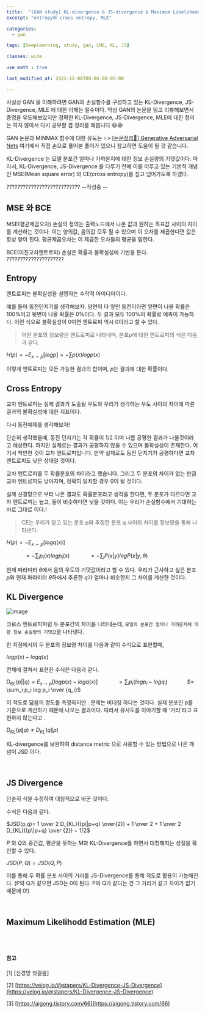 ```yaml
---
title:  "[GAN study] KL-divergence & JS-divergence & Maximum Likelihood Estimation와 개념정리"
excerpt: "entropy와 cross entropy, MLE"

categories:
  - gan

tags: [Deeplearning, study, gan, LME, KL, JS]

classes: wide

use_math : true

last_modified_at: 2021-12-08T08:06:00-05:00

---
```


사실상 GAN 을 이해하려면 GAN의 손실함수를 구성하고 있는 KL-Divergence, JS-Divergence, MLE 에 대한 이해는 필수이다. 막상 GAN의 논문을 읽고 리뷰해보면서 증명을 유도해보았지만 정확한 KL-Divergence, JS-Divergence, MLE에 
대한 정리는 하지 않아서 다시 공부할 겸 정리를 해봅니다 😆😆

GAN 논문과 MINMAX 함수에 대한 유도는 => [[논문정리📃] Generative Adversarial Nets](https://chaelin0722.github.io/paperreview/generative_adversarial_nets/) 여기에서 직접 손으로 풀어본 풀이가 있으니 참고하면 도움이 될 것 같습니다.


KL-Divergence 는 모델 분포간 얼마나 가까운지에 대한 정보 손실량의 기댓값이다. 따라서, 
KL-Divergence, JS-Divergence 를 다루기 전에 이를 이루고 있는 기본적 개념인 MSE(Mean square error) 와 CE(cross entropy)를 짚고 넘어가도록 하겠다. 


??????????????????????????? --작성중 --
## MSE 와 BCE

MSE(평균제곱오차) 손실의 정의는 출력노드에서 나온 값과 원하는 목표값 사이의 차이를 계산하는 것이다. 이는 양의값, 음의값 모두 될 수 있으며 이 오차를 제곱한다면 값은 항상 양이 된다. 평균제곱오차는 이 제곱한 오차들의 평균을 말한다. 

BCE(이진교차엔트로피) 손실은 확률과 불확실성에 기반을 둔다. 
?????????????????????

## Entropy

엔트로피는 불확실성을 설명하는 수학적 아이디어이다. 

예를 들어 동전던지기를 생각해보자. 양면이 다 앞인 동전이라면 앞면이 나올 확률은 100%이고 뒷면이 나올 확률은 0%이다. 두 결과 모두 100%의 확률로 예측이 가능하다. 이런 식으로 불확실성이 0이면 엔트로피 역시 0이라고 할 수 있다.

> 어떤 분포의 정보량은 엔트로피로 나타내며, 분포p에 대한 엔트로피의 식은 다음과 같다. 

$H(p) = -E_{x\sim p}[logp]=-\sum p(x)log p(x)$

이렇게 엔트로피는 모든 가능한 결과의 합이며, $p$는 결과에 대한 확률이다. 


## Cross Entropy

교차 엔트로피는 실제 결과가 도출될 우도와 우리가 생각하는 우도 사이의 차이에 따른 결과의 불확실성에 대한 지표이다. 

다시 동전예제를 생각해보자!

단순히 생각했을때, 동전 던지기는 각 확률이 1/2 이며 나름 공평한 결과가 나올것이라고 예상한다. 하지만 실제로는 결과가 공평하지 않을 수 있으며 불확실성이 존재한다. 여기서 착안한 것이 교차 엔트로피입니다. 만약 실제로도 동전 던지기가 공평하다면 교차 엔트로피도 낮은 상태일 것이다.


교차 엔트로피를 두 확률분포의 차이라고 했습니다. 그리고 두 분포의 차이가 없는 만큼 교차 엔트로피도 낮아지며, 정확히 일치할 경우 0이 될 것이다.

실제 신경망으로 부터 나온 결과도 확률분포라고 생각을 한다면, 두 분포가 다르다면 교차 엔트로피는 높고, 둘이 비슷하다면 낮을 것이다. 이는 우리가 손실함수에서 기대하는 바로 그대로 이다.!


> CE는 우리가 알고 있는 분포 p와 추정한 분포 q 사이의 차이를 정보량을 통해 나타낸다.

$H(p) = -E_{x \sim p}[log q(x)]$ 

&nbsp;&nbsp;&nbsp;&nbsp;&nbsp;&nbsp;&nbsp;&nbsp;&nbsp;&nbsp;&nbsp; $= -\sum_i p_i(x)log p_i(x)$ 
&nbsp;&nbsp;&nbsp;&nbsp;&nbsp;&nbsp;&nbsp;&nbsp;&nbsp;&nbsp;&nbsp; $=- \sum_i P(x|y)log P(x|y,\theta)$

현재 파라미터 $\theta$에서 음의 우도의 기댓값이라고 할 수 있다. 우리가 근사하고 싶은 분포 $p$와 현재 파라미터 $\theta$하에서 추론한 $q$가 얼마나 비슷한지 그 차이를 계산한 것이다.


## KL Divergence

![image](https://user-images.githubusercontent.com/53431568/145174101-fda2b40f-609c-407f-8517-e05194477aeb.png)


크로스 엔트로피처럼 두 분포간의 차이를 나타내는데, `모델의 분포간 얼마나 가까운지에 대한 정보 손실량의 기댓값`을 나타낸다. 

한 지점에서의 두 분포의 정보량 차이를 다음과 같이 수식으로 표현할때,

$logp(x) - logq(x)$

전체에 걸쳐서 표현한 수식은 다음과 같다.

$D_{KL}(p||q) = E_{x\sim p}[logp(x)-logq(x)]$ 
&nbsp;&nbsp;&nbsp;&nbsp;&nbsp;&nbsp;&nbsp;&nbsp;&nbsp;&nbsp;&nbsp; $= \sum_i p_i(logp_i-logq_i)$
&nbsp;&nbsp;&nbsp;&nbsp;&nbsp;&nbsp;&nbsp;&nbsp;&nbsp;&nbsp;&nbsp; $= \sum_i p_i  log p_i \over {q_i}$


이 척도로 닮음의 정도를 측정하지만.. 문제는 비대칭 하다는 것이다. 실제 분포인 p를 기준으로 계산하기 때문에 나오는 결과이다. 따라서 유사도를 이야기할 때 '거리'라고 표현하지 않는다고 . 

$D_{KL}(p\|q) \neq D_{KL}(q\|p)$

KL-divergence를 보완하여 distance metric 으로 사용할 수 있는 방법으로 나온 개념이 JSD 이다.

<br>


## JS Divergence

단순히 식을 수정하여 대칭적으로 바꾼 것이다.

수식은 다음과 같다.

$JSD(p,q)= 1 \over 2 D_{KL}({p\|p+q} \over{2}) + 1 \over 2 + 1 \over 2 D_{KL}({p\|p+q} \over {2}) + 1/2$



$P$ 와 $Q$의 중간값, 평균을 뜻하는 $M$과 KL-Divergence를 하면서 대칭해지는 성질을 확인할 수 있다.

$JSD(P,Q) = JSD(Q,P)$


이를 통해 두 확률 분포 사이의 거리를 JS-Divergence를 통해 척도로 활용이 가능해진다. (P와 Q가 같으면 JSD는 0이 된다. P와 Q가 같다는 건 그 거리가 같고 차이가 없기 때문에 0!)


<br>

## Maximum Likelihodd Estimation (MLE)





<br>
<br>


#### 참고 

[1] [신경망 첫걸음]

[2] [https://velog.io/@stapers/KL-Divergence-JS-Divergence](https://velog.io/@stapers/KL-Divergence-JS-Divergence)

[3] [https://aigong.tistory.com/66](https://aigong.tistory.com/66)
